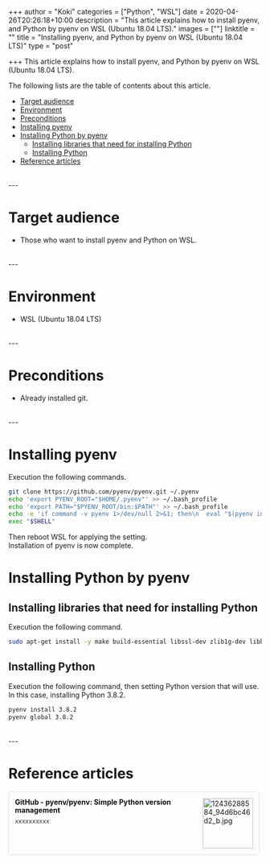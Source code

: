 ﻿+++
author = "Koki"
categories = ["Python", "WSL"]
date = 2020-04-26T20:26:18+10:00
description = "This article explains how to install pyenv, and Python by pyenv on WSL (Ubuntu 18.04 LTS)."
images = [""]
linktitle = ""
title = "Installing pyenv, and Python by pyenv on WSL (Ubuntu 18.04 LTS)"
type = "post"

+++
This article explains how to install pyenv, and Python by pyenv on WSL (Ubuntu 18.04 LTS).

The following lists are the table of contents about this article.

- <font color="#1111cc">[Target audience](#target-audience)</font>
- <font color="#1111cc">[Environment](#environment)</font>
- <font color="#1111cc">[Preconditions](#preconditions)</font>
- <font color="#1111cc">[Installing pyenv](#installing-pyenv)</font>
- <font color="#1111cc">[Installing Python by pyenv](#installing-python-by-pyenv)</font>
  - <font color="#1111cc">[Installing libraries that need for installing Python](#installing-libraries-that-need-for-installing-python)</font>
  - <font color="#1111cc">[Installing Python](#installing-python)</font>
- <font color="#1111cc">[Reference articles](#reference-articles)</font>

<br>
---

# Target audience
- Those who want to install pyenv and Python on WSL.

<br>
---

# Environment
- WSL (Ubuntu 18.04 LTS)

<br>
---

# Preconditions
- Already installed git.

<br>
---

# Installing pyenv
Execution the following commands.
```bash
git clone https://github.com/pyenv/pyenv.git ~/.pyenv
echo 'export PYENV_ROOT="$HOME/.pyenv"' >> ~/.bash_profile
echo 'export PATH="$PYENV_ROOT/bin:$PATH"' >> ~/.bash_profile
echo -e 'if command -v pyenv 1>/dev/null 2>&1; then\n  eval "$(pyenv init -)"\nfi' >> ~/.bash_profile
exec "$SHELL"
```

Then reboot WSL for applying the setting.  
Installation of pyenv is now complete.

# Installing Python by pyenv

## Installing libraries that need for installing Python

Execution the following command.
```bash
sudo apt-get install -y make build-essential libssl-dev zlib1g-dev libbz2-dev libreadline-dev libsqlite3-dev wget curl llvm libncurses5-dev libncursesw5-dev xz-utils tk-dev
```

## Installing Python

Execution the following command, then setting Python version that will use.  
In this case, installing Python 3.8.2.
```bash
pyenv install 3.8.2
pyenv global 3.8.2
```

<br>
---

# Reference articles
<div class="blog-card" style="padding:12px;margin:15px 0;border:1px solid #ddd;word-wrap:break-word;max-width:474px;width:auto;border-radius:5px;"><div class="blog-card-thumbnail" style="float:right;"><a href="https://github.com/pyenv/pyenv#basic-github-checkout" class="blog-card-thumbnail-link" target="_blank"><img src="http://capture.heartrails.com/120x120/shorten?https://github.com/pyenv/pyenv#basic-github-checkout" class="blog-card-thumb-image wp-post-image" alt="12436288584_94d6bc46d2_b.jpg" style="width:100px;height:100px;"></a></div><div class="blog-card-content" style="margin-left:0;margin-right:110px;line-height:120%;"><div class="blog-card-title" style="margin-bottom:5px;"><a href="https://github.com/pyenv/pyenv#basic-github-checkout" class="blog-card-title-link" style="font-weight:bold;text-decoration:none;color:#111;" target="_blank">GitHub - pyenv/pyenv: Simple Python version management</a></div><div class="blog-card-excerpt" style="color:#333;font-size:90%;">xxxxxxxxxx</div></div><div class="blog-card-footer" style="font-size:70%;color:#777;margin-top:10px;clear:both;"><span class="blog-card-hatena"><a href="http://b.hatena.ne.jp/entry/https://github.com/pyenv/pyenv#basic-github-checkout" target="_blank"><img border="0" src="http://b.hatena.ne.jp/entry/image/https://github.com/pyenv/pyenv#basic-github-checkout" border="0" alt="" /></a></span></div></div>


